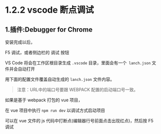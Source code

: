 # 1.2.2 vscode 断点调试

## 1.插件:Debugger for Chrome

安装完成以后，

F5 调试，或者侧边栏的 调试 按钮

VS Code 将会在工作区根目录生成 `.vscode` 目录，里面会有一个` lanch.json` 文件并会自动打开

用下面的配置文件覆盖自动生成的 `lanch.json` 文件内容。

>注意：URL中的端口号要跟 WEBPACK 配置的启动端口号一致。



如果是基于 webpack 打包的 vue 项目，

在 vue 项目中执行 `npm run dev` 以调试方式启动项目

可以在 vue 文件的 js 代码中打断点(编辑器行号前面点击出现红点)，然后按 F5 调试
